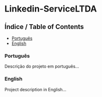 # Linkedin-ServiceLTDA

## Índice / Table of Contents
- [Português](#português)
- [English](#english)

### Português
Descrição do projeto em português...

### English
Project description in English...